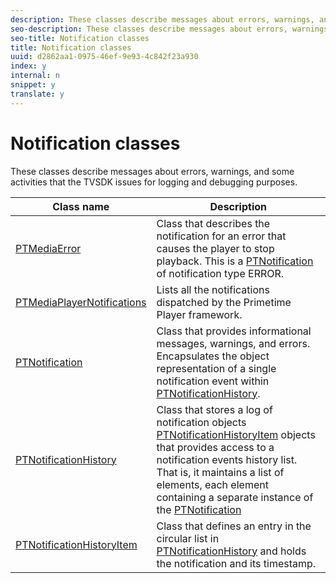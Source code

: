 ```yaml
---
description: These classes describe messages about errors, warnings, and some activities that the TVSDK issues for logging and debugging purposes.
seo-description: These classes describe messages about errors, warnings, and some activities that the TVSDK issues for logging and debugging purposes.
seo-title: Notification classes
title: Notification classes
uuid: d2862aa1-0975-46ef-9e93-4c842f23a930
index: y
internal: n
snippet: y
translate: y
---
```


# Notification classes

These classes describe messages about errors, warnings, and some activities that the TVSDK issues for logging and debugging purposes.


|  Class name  | Description  |
|---|---|
| [PTMediaError](http://help.adobe.com/en_US/primetime/api/psdk/appledoc/Classes/PTMediaError.html)  |Class that describes the notification for an error that causes the player to stop playback. This is a [PTNotification](http://help.adobe.com/en_US/primetime/api/psdk/appledoc/Classes/PTNotification.html) of notification type ERROR.  |
| [PTMediaPlayerNotifications](http://help.adobe.com/en_US/primetime/api/psdk/appledoc/Classes/PTMediaPlayerNotifications.html)  | Lists all the notifications dispatched by the Primetime Player framework.  |
| [PTNotification](http://help.adobe.com/en_US/primetime/api/psdk/appledoc/Classes/PTNotification.html)  |Class that provides informational messages, warnings, and errors. Encapsulates the object representation of a single notification event within [PTNotificationHistory](http://help.adobe.com/en_US/primetime/api/psdk/appledoc/Classes/PTNotificationHistory.html).  |
| [PTNotificationHistory](http://help.adobe.com/en_US/primetime/api/psdk/appledoc/Classes/PTNotificationHistory.html)  |Class that stores a log of notification objects [PTNotificationHistoryItem](http://help.adobe.com/en_US/primetime/api/psdk/appledoc/Classes/PTNotificationHistoryItem.html) objects that provides access to a notification events history list. That is, it maintains a list of elements, each element containing a separate instance of the [PTNotification](http://help.adobe.com/en_US/primetime/api/psdk/appledoc/Classes/PTNotification.html)  |
| [PTNotificationHistoryItem](http://help.adobe.com/en_US/primetime/api/psdk/appledoc/Classes/PTNotificationHistoryItem.html)  |Class that defines an entry in the circular list in [PTNotificationHistory](http://help.adobe.com/en_US/primetime/api/psdk/appledoc/Classes/PTNotificationHistory.html) and holds the notification and its timestamp.  |

